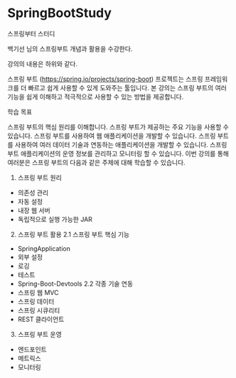 # SpringBootStudy
스프링부터 스터디

백기선 님의 스프링부트 개념과 활용을 수강한다.

강의의 내용은 하위와 같다.

 스프링 부트 (https://spring.io/projects/spring-boot) 프로젝트는 스프링 프레임워크를 더 빠르고 쉽게 사용할 수 있게 도와주는 툴입니다.
 본 강의는 스프링 부트의 여러 기능을 쉽게 이해하고 적극적으로 사용할 수 있는 방법을 제공합니다.

학습 목표

스프링 부트의 핵심 원리를 이해합니다.
스프링 부트가 제공하는 주요 기능을 사용할 수 있습니다.
스프링 부트를 사용하여 웹 애플리케이션을 개발할 수 있습니다.
스프링 부트를 사용하여 여러 데이터 기술과 연동하는 애플리케이션을 개발할 수 있습니다.
스프링 부트 애플리케이션의 운영 정보를 관리하고 모니터링 할 수 있습니다.
이번 강의를 통해 여러분은 스프링 부트의 다음과 같은 주제에 대해 학습할 수 있습니다.

1. 스프링 부트 원리
 - 의존성 관리
 - 자동 설정
 - 내장 웹 서버
 - 독립적으로 실행 가능한 JAR
2. 스프링 부트 활용
 2.1 스프링 부트 핵심 기능
  - SpringApplication
  - 외부 설정
  - 로깅
  - 테스트
  - Spring-Boot-Devtools
 2.2 각종 기술 연동
  - 스프링 웹 MVC
  - 스프링 데이터
  - 스프링 시큐리티
  - REST 클라이언트
3. 스프링 부트 운영
 - 엔드포인트
 - 메트릭스
 - 모니터링

